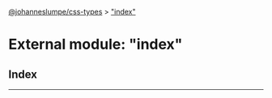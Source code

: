 [@johanneslumpe/css-types](../README.md) > ["index"](../modules/_index_.md)

# External module: "index"

## Index

---

